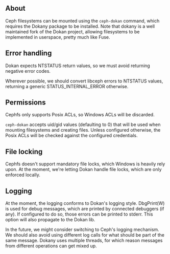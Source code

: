 About
-----

Ceph filesystems can be mounted using the ``ceph-dokan`` command, which
requires the Dokany package to be installed. Note that dokany is a well
maintained fork of the Dokan project, allowing filesystems to be implemented
in userspace, pretty much like Fuse.

Error handling
--------------

Dokan expects NTSTATUS return values, so we must avoid returning negative
error codes.

Wherever possible, we should convert libceph errors to NTSTATUS values,
returning a generic STATUS_INTERNAL_ERROR otherwise.

Permissions
-----------
Cephfs only supports Posix ACLs, so Windows ACLs will be discarded.

``ceph-dokan`` accepts uid/gid values (defaulting to 0) that will be used
when mounting filesystems and creating files. Unless configured otherwise,
the Posix ACLs will be checked against the configured credentials.

File locking
------------
Cephfs doesn't support mandatory file locks, which Windows is heavily rely
upon. At the moment, we're letting Dokan handle file locks, which are
only enforced locally.

Logging
-------
At the moment, the logging conforms to Dokan's logging style. DbgPrint(W)
is used for debug messages, which are printed by connected debuggers (if
any). If configured to do so, those errors can be printed to stderr. This
option will also propagate to the Dokan lib.

In the future, we might consider switching to Ceph's logging mechanism.
We should also avoid using different log calls for what should be part of
the same message. Dokany uses multiple threads, for which reason
messages from different operations can get mixed up.
